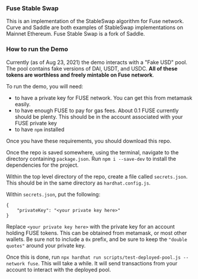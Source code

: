 ### Fuse Stable Swap

This is an implementation of the StableSwap algorithm for Fuse network. Curve and Saddle are both examples of StableSwap implementations on Mainnet Ethereum. Fuse Stable Swap is a fork of Saddle.

### How to run the Demo

Currently (as of Aug 23, 2021) the demo interacts with a "Fake USD" pool. The pool contains fake versions of DAI, USDT, and USDC. **All of these tokens are worthless and freely mintable on Fuse network**. 

To run the demo, you will need:
* to have a private key for FUSE network. You can get this from metamask easily.
* to have enough FUSE to pay for gas fees. About 0.1 FUSE currently should be plenty. This should be in the account associated with your FUSE private key
* to have `npm` installed

Once you have these requirements, you should download this repo. 

Once the repo is saved somewhere, using the terminal, navigate to the directory containing `package.json`. Run `npm i --save-dev` to install the dependencies for the project.

Within the top level directory of the repo, create a file called `secrets.json`. This should be in the same directory as `hardhat.config.js`. 

Within `secrets.json`, put the following:

```
{
    "privateKey": "<your private key here>"
}
```

Replace `<your private key here>` with the private key for an account holding FUSE tokens. This can be obtained from metamask, or most other wallets. Be sure not to include a `0x` prefix, and be sure to keep the `"double quotes"` around your private key.
 
Once this is done, run `npx hardhat run scripts/test-deployed-pool.js --network fuse`. This will take a while. It will send transactions from your account to interact with the deployed pool.
